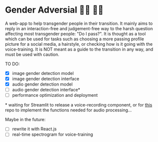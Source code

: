 # Gender Adversial 🏳️‍⚧ 🏳️‍🌈
A web-app to help transgender people in their transition. It mainly aims to reply in an interaction-free and judgement-free way to the harsh question affecting most transgender people: "Do I pass?". It is thought as a tool which can be used for tasks such as choosing a more passing profile picture for a social media, a hairstyle, or checking how is it going with the voice-training. It is NOT meant as a guide to the transition in any way, and must be used with caution.

TO DO:
- [x] image gender detection model
- [x] image gender detection interface
- [x] audio gender detection model
- [ ] audio gender detection interface*
- [ ] performance optimization and deployment

\* waiting for Streamlit to release a voice-recording component, or for [this](https://github.com/stefanrmmr/streamlit_audio_recorder) repo to implement the functions needed for audio processing...

Maybe in the future:
- [ ] rewrite it with React.js
- [ ] real-time spectrogram for voice-training
